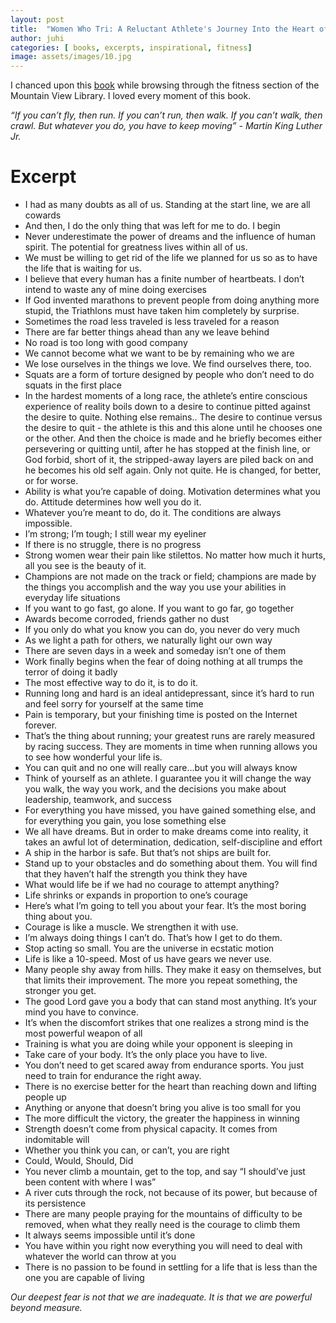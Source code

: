 ```yaml
---
layout: post
title:  "Women Who Tri: A Reluctant Athlete's Journey Into the Heart of America's Newest Obsession"
author: juhi
categories: [ books, excerpts, inspirational, fitness]
image: assets/images/10.jpg
---
```


I chanced upon this [book](https://www.goodreads.com/book/show/31922028-women-who-tri) while browsing through the fitness section of the Mountain View Library. I loved every moment of this book.

_“If you can’t fly, then run. If you can’t run, then walk. If you can’t walk, then crawl. But whatever you do, you have to keep moving” - Martin King Luther Jr._

# Excerpt
 - I had as many doubts as all of us. Standing at the start line, we are all cowards
 - And then, I do the only thing that was left for me to do. I begin
 - Never underestimate the power of dreams and the influence of human spirit. The potential for greatness lives within all of us.
 - We must be willing to get rid of the life we planned for us so as to have the life that is waiting for us.
 - I believe that every human has a finite number of heartbeats. I don’t intend to waste any of mine doing exercises
 - If God invented marathons to prevent people from doing anything more stupid, the Triathlons must have taken him completely by surprise.
 - Sometimes the road less traveled is less traveled for a reason
 - There are far better things ahead than any we leave behind
 - No road is too long with good company
 - We cannot become what we want to be by remaining who we are
 - We lose ourselves in the things we love. We find ourselves there, too.
 - Squats are a form of torture designed by people who don’t need to do squats in the first place
 - In the hardest moments of a long race, the athlete’s entire conscious experience of reality boils down to a desire to continue pitted against the desire to quite. Nothing else remains.. The desire to continue versus the desire to quit - the athlete is this and this alone until he chooses one or the other. And then the choice is made and he briefly becomes either persevering or quitting until, after he has stopped at the finish line, or God forbid, short of it, the stripped-away layers are piled back on and he becomes his old self again. Only not quite. He is changed, for better, or for worse.
 - Ability is what you’re capable of doing. Motivation determines what you do. Attitude determines how well you do it.
 - Whatever you’re meant to do, do it. The conditions are always impossible.
 - I’m strong; I’m tough; I still wear my eyeliner
 - If there is no struggle, there is no progress
 - Strong women wear their pain like stilettos. No matter how much it hurts, all you see is the beauty of it.
 - Champions are not made on the track or field; champions are made by the things you accomplish and the way you use your abilities in everyday life situations
 - If you want to go fast, go alone. If you want to go far, go together
 - Awards become corroded, friends gather no dust
 - If you only do what you know you can do, you never do very much
 - As we light a path for others, we naturally light our own way
 - There are seven days in a week and someday isn’t one of them
 - Work finally begins when the fear of doing nothing at all trumps the terror of doing it badly
 - The most effective way to do it, is to do it.
 - Running long and hard is an ideal antidepressant, since it’s hard to run and feel sorry for yourself at the same time
 - Pain is temporary, but your finishing time is posted on the Internet forever.
 - That’s the thing about running; your greatest runs are rarely measured by racing success. They are moments in time when running allows you to see how wonderful your life is.
 - You can quit and no one will really care...but you will always know
 - Think of yourself as an athlete. I guarantee you it will change the way you walk, the way you work, and the decisions you make about leadership, teamwork, and success
 - For everything you have missed, you have gained something else, and for everything you gain, you lose something else
 - We all have dreams. But in order to make dreams come into reality, it takes an awful lot of determination, dedication, self-discipline and effort
 - A ship in the harbor is safe. But that’s not ships are built for.
 - Stand up to your obstacles and do something about them. You will find that they haven’t half the strength you think they have
 - What would life be if we had no courage to attempt anything?
 - Life shrinks or expands in proportion to one’s courage
 - Here’s what I’m going to tell you about your fear. It’s the most boring thing about you.
 - Courage is like a muscle. We strengthen it with use.
 - I’m always doing things I can’t do. That’s how I get to do them.
 - Stop acting so small. You are the universe in ecstatic motion
 - Life is like a 10-speed. Most of us have gears we never use.
 - Many people shy away from hills. They make it easy on themselves, but that limits their improvement. The more you repeat something, the stronger you get. 
 - The good Lord gave you a body that can stand most anything. It’s your mind you have to convince.
 - It’s when the discomfort strikes that one realizes a strong mind is the most powerful weapon of all
 - Training is what you are doing while your opponent is sleeping in
 - Take care of your body. It’s the only place you have to live.
 - You don’t need to get scared away from endurance sports. You just need to train for endurance the right away.
 - There is no exercise better for the heart than reaching down and lifting people up
 - Anything or anyone that doesn’t bring you alive is too small for you
 - The more difficult the victory, the greater the happiness in winning
 - Strength doesn’t come from physical capacity. It comes from indomitable will
 - Whether you think you can, or can’t, you are right
 - Could, Would, Should, Did
 - You never climb a mountain, get to the top, and say “I should’ve just been content with where I was”
 - A river cuts through the rock, not because of its power, but because of its persistence
 - There are many people praying for the mountains of difficulty to be removed, when what they really need is the courage to climb them
 - It always seems impossible until it’s done
 - You have within you right now everything you will need to deal with whatever the world can throw at you
 - There is no passion to be found in settling for a life that is less than the one you are capable of living

_Our deepest fear is not that we are inadequate. It is that we are powerful beyond measure._
